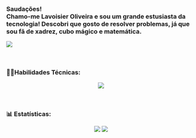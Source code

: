 <h3>Saudações!<br>Chamo-me Lavoisier Oliveira e sou um grande estusiasta da tecnologia! Descobri que gosto de resolver problemas, já que sou fã de xadrez, cubo mágico e matemática.</h3>

<div>
  <img src="https://readme-typing-svg.herokuapp.com?font=Fira+Code&weight=600&size=40&duration=1799&pause=800&vCenter=true&multiline=true&random=false&width=1200&height=120&lines=Estudante+de+Ci%C3%AAncia+da+Computa%C3%A7%C3%A3o;Estudante+de+An%C3%A1lise+e+Desenvolvimento+de+Sistemas" />
</div><br><br>

<h3>🤹‍♂️Habilidades Técnicas:</h3>
<div align="center">
  <img src="https://skillicons.dev/icons?i=git,c,cpp,html,css,js,py,java,github,flutter,anaconda,figma,vscode,obsidian" />
</div><br><br>

<h3>📊 Estatísticas:</h3>
<div align="center">
  <img src="https://github-readme-streak-stats.herokuapp.com/?user=Lavoisier-Oliveira&theme=react&hide_border=true" />
  <img src="https://github-readme-activity-graph.vercel.app/graph?username=Lavoisier-Oliveira&theme=react" />
</div>
